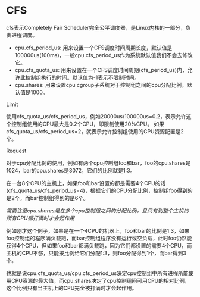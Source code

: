 
# CFS

cfs表示Completely Fair Scheduler完全公平调度器，是Linux内核的一部分，负责进程调度。

- cpu.cfs_period_us: 用来设置一个CFS调度时间周期长度，默认值是100000us(100ms)，一般cpu.cfs_period_us作为系统默认值我们不会去修改它。
- cpu.cfs_quota_us: 用来设置在一个CFS调度时间周期(cfs_period_us)内，允许此控制组执行的时间。默认值为-1表示不限制时间。
- cpu.shares: 用来设置cpu cgroup子系统对于控制组之间的cpu分配比例。默认值是1000。

Limit

使用cfs_quota_us/cfs_period_us，例如20000us/100000us=0.2，表示允许这个控制组使用的CPU最大是0.2个CPU，即限制使用20%CPU。 如果cfs_quota_us/cfs_period_us=2，就表示允许控制组使用的CPU资源配置是2个。

Request

对于cpu分配比例的使用，例如有两个cpu控制组foo和bar，foo的cpu.shares是1024，bar的cpu.shares是3072，它们的比例就是1:3。

在一台8个CPU的主机上，如果foo和bar设置的都是需要4个CPU的话(cfs_quota_us/cfs_period_us=4)，根据它们的CPU分配比例，控制组foo得到的是2个，而bar控制组得到的是6个。

*需要注意cpu.shares是在多个cpu控制组之间的分配比例，且只有到整个主机的所有CPU都打满时才会起作用*

例如刚才这个例子，如果是在一个4CPU的机器上，foo和bar的比例是1:3，如果foo控制组的程序满负载跑，而bar控制组程序没有运行或空负载，此时foo仍然能获得4个CPU，但如果foo和bar都满负载跑，因为它们都设置的需要4个CPU，而主机的CPU不够，只能按比例给它们分配1:3，则foo分配得到1个，而bar得到3个。

也就是说cpu.cfs_quota_us/cpu.cfs_period_us决定cpu控制组中所有进程所能使用CPU资源的最大值，而cpu.shares决定了cpu控制组间可用CPU的相对比例，这个比例只有当主机上的CPU完全被打满时才会起作用。
